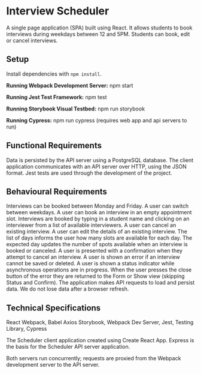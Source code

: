 # Interview Scheduler
A single page application (SPA) built using React. It allows students to book interviews during weekdays between 12 and 5PM. Students can book, edit or cancel interviews.

## Setup

Install dependencies with `npm install`.

  **Running Webpack Development Server:** npm start

  **Running Jest Test Framework:** npm test

  **Running Storybook Visual Testbed:** npm run storybook

  **Running Cypress:** npm run cypress (requires web app and api servers to run)

## Functional Requirements

Data is persisted by the API server using a PostgreSQL database.
The client application communicates with an API server over HTTP, using the JSON format.
Jest tests are used through the development of the project.

## Behavioural Requirements

Interviews can be booked between Monday and Friday.
A user can switch between weekdays.
A user can book an interview in an empty appointment slot.
Interviews are booked by typing in a student name and clicking on an interviewer from a list of available interviewers.
A user can cancel an existing interview.
A user can edit the details of an existing interview.
The list of days informs the user how many slots are available for each day.
The expected day updates the number of spots available when an interview is booked or canceled.
A user is presented with a confirmation when they attempt to cancel an interview.
A user is shown an error if an interview cannot be saved or deleted.
A user is shown a status indicator while asynchronous operations are in progress.
When the user presses the close button of the error they are returned to the Form or Show view (skipping Status and Confirm).
The application makes API requests to load and persist data. We do not lose data after a browser refresh.

## Technical Specifications

React
Webpack, Babel
Axios
Storybook, Webpack Dev Server, Jest, Testing Library, Cypress

The Scheduler client application created using Create React App. 
Express is the basis for the Scheduler API server application.

Both servers run concurrently; requests are proxied from the Webpack development server to the API server.